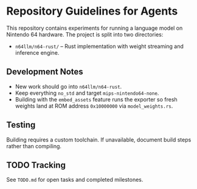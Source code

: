 # Repository Guidelines for Agents

This repository contains experiments for running a language model on Nintendo 64 hardware. The project is split into two directories:

- `n64llm/n64-rust/` – Rust implementation with weight streaming and inference engine.

## Development Notes

- New work should go into `n64llm/n64-rust`.
- Keep everything `no_std` and target `mips-nintendo64-none`.
- Building with the `embed_assets` feature runs the exporter so fresh weights land at ROM address `0x10000000` via `model_weights.rs`.

## Testing

Building requires a custom toolchain. If unavailable, document build steps rather than compiling.

## TODO Tracking

See `TODO.md` for open tasks and completed milestones.
